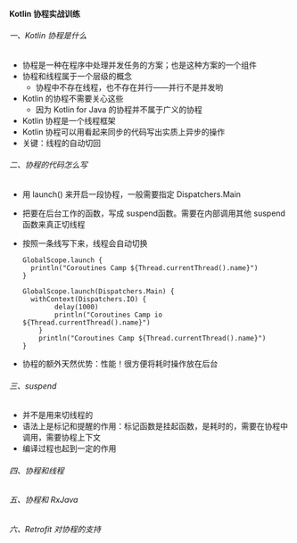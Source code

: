 #### Kotlin 协程实战训练

###### 一、Kotlin 协程是什么

- 协程是一种在程序中处理并发任务的方案；也是这种方案的一个组件
- 协程和线程属于一个层级的概念
  - 协程中不存在线程，也不存在并行——并行不是并发哟
- Kotlin 的协程不需要关心这些
  - 因为 Kotlin for Java 的协程并不属于广义的协程
- Kotlin 协程是一个线程框架
- Kotlin 协程可以用看起来同步的代码写出实质上异步的操作
- 关键：线程的自动切回

###### 二、协程的代码怎么写

- 用 launch() 来开启一段协程，一般需要指定 Dispatchers.Main

- 把要在后台工作的函数，写成 suspend函数。需要在内部调用其他 suspend 函数来真正切线程

- 按照一条线写下来，线程会自动切换

  ```
  GlobalScope.launch {
  	println("Coroutines Camp ${Thread.currentThread().name}")
  }
  
  GlobalScope.launch(Dispatchers.Main) {
  	withContext(Dispatchers.IO) {
          delay(1000)
          println("Coroutines Camp io ${Thread.currentThread().name}")
      }
      println("Coroutines Camp ${Thread.currentThread().name}")
  }
  ```

- 协程的额外天然优势：性能！很方便将耗时操作放在后台

###### 三、suspend

- 并不是用来切线程的
- 语法上是标记和提醒的作用：标记函数是挂起函数，是耗时的，需要在协程中调用，需要协程上下文
- 编译过程也起到一定的作用

###### 四、协程和线程

###### 五、协程和 RxJava

###### 六、Retrofit 对协程的支持
